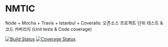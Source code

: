 # NMTIC
Node + Mocha + Travis + Istanbul + Coveralls: 오픈소스 프로젝트 단위 테스트 & 코드 커버리지 (Unit tests & Code coverage)

[![Build Status](https://travis-ci.org/SangHakLee/NMTIC.svg?branch=master)](https://travis-ci.org/SangHakLee/NMTIC)
[![Coverage Status](https://coveralls.io/repos/github/SangHakLee/NMTIC/badge.svg?branch=07-Adding-automatic-coverage-testing-with-Coveralls)](https://coveralls.io/github/SangHakLee/NMTIC?branch=07-Adding-automatic-coverage-testing-with-Coveralls)